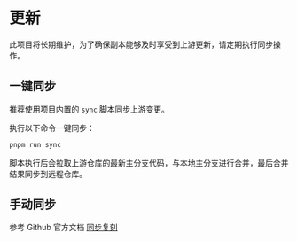 # 更新

此项目将长期维护，为了确保副本能够及时享受到上游更新，请定期执行同步操作。

## 一键同步

推荐使用项目内置的 `sync` 脚本同步上游变更。

执行以下命令一键同步：

```bash
pnpm run sync
```

脚本执行后会拉取上游仓库的最新主分支代码，与本地主分支进行合并，最后合并结果同步到远程仓库。

## 手动同步

参考 Github 官方文档 [同步复刻](https://docs.github.com/cn/github/collaborating-with-issues-and-pull-requests/syncing-a-fork)
